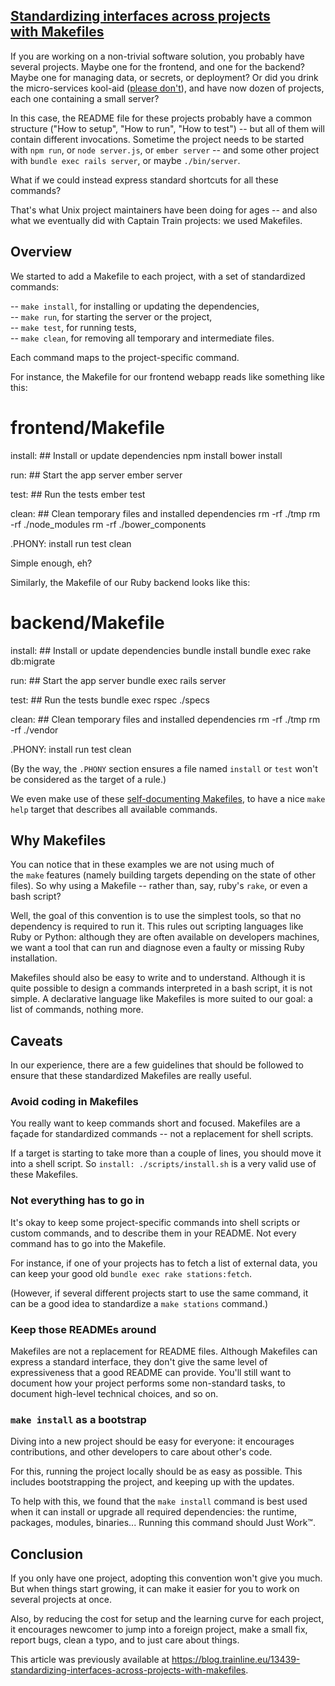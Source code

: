 [Standardizing interfaces across projects with Makefiles](https://blog.capitaines.fr/2016/09/30/standardizing-interfaces-across-projects-with-makefiles/)
---------------------------------------------------------------------------------------------------------------------------------------------------------

If you are working on a non-trivial software solution, you probably have several projects. Maybe one for the frontend, and one for the backend? Maybe one for managing data, or secrets, or deployment? Or did you drink the micro-services kool-aid ([please don't](http://basho.com/posts/technical/microservices-please-dont/)), and have now dozen of projects, each one containing a small server?

In this case, the README file for these projects probably have a common structure ("How to setup", "How to run", "How to test") -- but all of them will contain different invocations. Sometime the project needs to be started with `npm run`, or `node server.js`, or `ember server` -- and some other project with `bundle exec rails server`, or maybe `./bin/server`.

What if we could instead express standard shortcuts for all these commands?

That's what Unix project maintainers have been doing for ages -- and also what we eventually did with Captain Train projects: we used Makefiles.

Overview
--------

We started to add a Makefile to each project, with a set of standardized commands:

-- `make install`, for installing or updating the dependencies,\
-- `make run`, for starting the server or the project,\
-- `make test`, for running tests,\
-- `make clean`, for removing all temporary and intermediate files.

Each command maps to the project-specific command.

For instance, the Makefile for our frontend webapp reads like something like this:

# frontend/Makefile

install: ## Install or update dependencies
    npm install
    bower install

run: ## Start the app server
    ember server

test: ## Run the tests
    ember test

clean: ## Clean temporary files and installed dependencies
    rm -rf ./tmp
    rm -rf ./node_modules
    rm -rf ./bower_components

.PHONY: install run test clean

Simple enough, eh?

Similarly, the Makefile of our Ruby backend looks like this:

# backend/Makefile

install: ## Install or update dependencies
    bundle install
    bundle exec rake db:migrate

run: ## Start the app server
    bundle exec rails server

test: ## Run the tests
    bundle exec rspec ./specs

clean: ## Clean temporary files and installed dependencies
    rm -rf ./tmp
    rm -rf ./vendor

.PHONY: install run test clean

(By the way, the `.PHONY` section ensures a file named `install` or `test` won't be considered as the target of a rule.)

We even make use of these [self-documenting Makefiles](https://marmelab.com/blog/2016/02/29/auto-documented-makefile.html), to have a nice `make help` target that describes all available commands.

Why Makefiles
-------------

You can notice that in these examples we are not using much of the `make` features (namely building targets depending on the state of other files). So why using a Makefile -- rather than, say, ruby's `rake`, or even a bash script?

Well, the goal of this convention is to use the simplest tools, so that no dependency is required to run it. This rules out scripting languages like Ruby or Python: although they are often available on developers machines, we want a tool that can run and diagnose even a faulty or missing Ruby installation.

Makefiles should also be easy to write and to understand. Although it is quite possible to design a commands interpreted in a bash script, it is not simple. A declarative language like Makefiles is more suited to our goal: a list of commands, nothing more.

Caveats
-------

In our experience, there are a few guidelines that should be followed to ensure that these standardized Makefiles are really useful.

### Avoid coding in Makefiles

You really want to keep commands short and focused. Makefiles are a façade for standardized commands -- not a replacement for shell scripts.

If a target is starting to take more than a couple of lines, you should move it into a shell script. So `install: ./scripts/install.sh` is a very valid use of these Makefiles.

### Not everything has to go in

It's okay to keep some project-specific commands into shell scripts or custom commands, and to describe them in your README. Not every command has to go into the Makefile.

For instance, if one of your projects has to fetch a list of external data, you can keep your good old `bundle exec rake stations:fetch`.

(However, if several different projects start to use the same command, it can be a good idea to standardize a `make stations` command.)

### Keep those READMEs around

Makefiles are not a replacement for README files. Although Makefiles can express a standard interface, they don't give the same level of expressiveness that a good README can provide. You'll still want to document how your project performs some non-standard tasks, to document high-level technical choices, and so on.

### `make install` as a bootstrap

Diving into a new project should be easy for everyone: it encourages contributions, and other developers to care about other's code.

For this, running the project locally should be as easy as possible. This includes bootstrapping the project, and keeping up with the updates.

To help with this, we found that the `make install` command is best used when it can install or upgrade all required dependencies: the runtime, packages, modules, binaries... Running this command should Just Work™.

Conclusion
----------

If you only have one project, adopting this convention won't give you much. But when things start growing, it can make it easier for you to work on several projects at once.

Also, by reducing the cost for setup and the learning curve for each project, it encourages newcomer to jump into a foreign project, make a small fix, report bugs, clean a typo, and to just care about things.

This article was previously available at <https://blog.trainline.eu/13439-standardizing-interfaces-across-projects-with-makefiles>.
